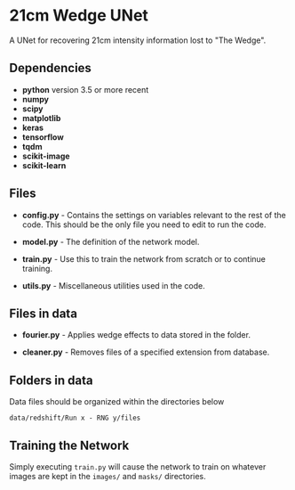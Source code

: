 #  21cm Wedge UNet

A UNet for recovering 21cm intensity information lost to "The Wedge".

## Dependencies
* **python** version 3.5 or more recent
* **numpy**
* **scipy**
* **matplotlib**
* **keras**
* **tensorflow**
* **tqdm**
* **scikit-image**
* **scikit-learn**

## Files
* **config.py** - Contains the settings on variables relevant to the rest of the code. This should be the only file you need to edit to run the code.

* **model.py** - The definition of the network model.

* **train.py** - Use this to train the network from scratch or to continue training.

* **utils.py** - Miscellaneous utilities used in the code. 

## Files in data
* **fourier.py** - Applies wedge effects to data stored in the folder.

* **cleaner.py** - Removes files of a specified extension from database.

## Folders in data
Data files should be organized within the directories below
```
data/redshift/Run x - RNG y/files
```
## Training the Network

Simply executing ```train.py``` will cause the network to train on whatever images are kept in the ```images/``` and ```masks/``` directories.
